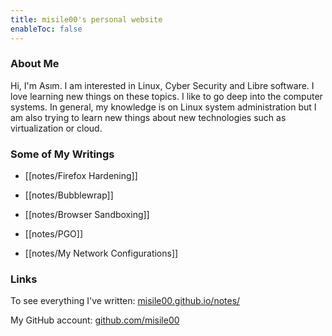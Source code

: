 ```yaml
---
title: misile00's personal website
enableToc: false
---
```

### About Me

Hi, I'm Asım. I am interested in Linux, Cyber Security and Libre software. I love learning new things on these topics. I like to go deep into the computer systems. In general, my knowledge is on Linux system administration but I am also trying to learn new things about new technologies such as virtualization or cloud.

### Some of My Writings

* [[notes/Firefox Hardening]]

* [[notes/Bubblewrap]]

* [[notes/Browser Sandboxing]]

* [[notes/PGO]]

* [[notes/My Network Configurations]]

### Links

To see everything I've written:
[misile00.github.io/notes/](https://misile00.github.io/notes/)

My GitHub account:
[github.com/misile00](https://github.com/misile00)

